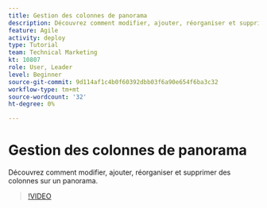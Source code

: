```yaml
---
title: Gestion des colonnes de panorama
description: Découvrez comment modifier, ajouter, réorganiser et supprimer des colonnes sur un panorama.
feature: Agile
activity: deploy
type: Tutorial
team: Technical Marketing
kt: 10807
role: User, Leader
level: Beginner
source-git-commit: 9d114af1c4b0f60392dbb03f6a90e654f6ba3c32
workflow-type: tm+mt
source-wordcount: '32'
ht-degree: 0%

---
```


# Gestion des colonnes de panorama

Découvrez comment modifier, ajouter, réorganiser et supprimer des colonnes sur un panorama.

>[!VIDEO](https://video.tv.adobe.com/v/346570)
